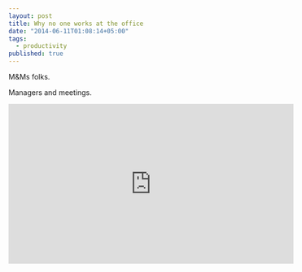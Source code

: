 ```yaml
---
layout: post
title: Why no one works at the office
date: "2014-06-11T01:08:14+05:00"
tags: 
  - productivity
published: true
---
```


M&Ms folks.

Managers and meetings. 

<iframe src="http://embed.ted.com/talks/jason_fried_why_work_doesn_t_happen_at_work.html" width="560" height="315" frameborder="0" scrolling="no" webkitAllowFullScreen mozallowfullscreen allowFullScreen></iframe>
